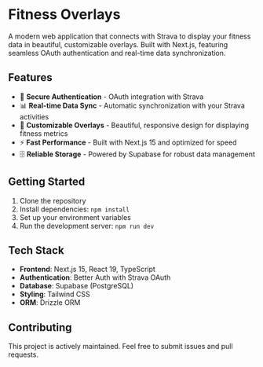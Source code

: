 # Fitness Overlays

A modern web application that connects with Strava to display your fitness data in beautiful, customizable overlays. Built with Next.js, featuring seamless OAuth authentication and real-time data synchronization.

## Features

- 🔐 **Secure Authentication** - OAuth integration with Strava
- 📊 **Real-time Data Sync** - Automatic synchronization with your Strava activities
- 🎨 **Customizable Overlays** - Beautiful, responsive design for displaying fitness metrics
- ⚡ **Fast Performance** - Built with Next.js 15 and optimized for speed
- 🗄️ **Reliable Storage** - Powered by Supabase for robust data management

## Getting Started

1. Clone the repository
2. Install dependencies: `npm install`
3. Set up your environment variables
4. Run the development server: `npm run dev`

## Tech Stack

- **Frontend**: Next.js 15, React 19, TypeScript
- **Authentication**: Better Auth with Strava OAuth
- **Database**: Supabase (PostgreSQL)
- **Styling**: Tailwind CSS
- **ORM**: Drizzle ORM

## Contributing

This project is actively maintained. Feel free to submit issues and pull requests.

